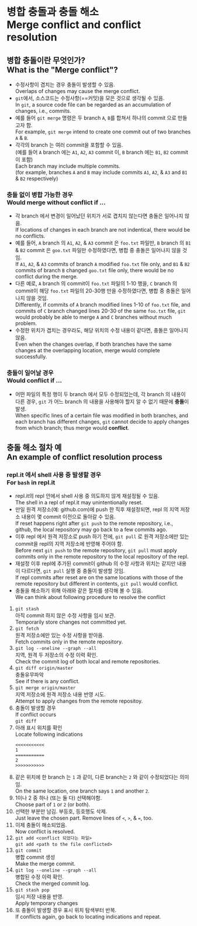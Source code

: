 # 병합 충돌과 충돌 해소<br>Merge conflict and conflict resolution

## 병합 충돌이란 무엇인가?<br>What is the "Merge conflict"?

* 수정사항이 겹치는 경우 충돌이 발생할 수 있음.<br>Overlaps of changes may cause the merge conflict.
* `git`에서, 소스코드는 수정사항(==커밋)을 모은 것으로 생각될 수 있음.<br>In `git`, a source code file can be regarded as an accumulation of changes, i.e., commits.
* 예를 들어 `git merge` 명령은 두 branch `A`, `B`를 합쳐서 하나의 commit 으로 만들고자 함.<br>For example, `git merge` intend to create one commit out of two branches `A` & `B`.
* 각각의 branch 는 여러 commit을 포함할 수 있음.<br>(예를 들어 `A` branch 에는 `A1`, `A2`, `A3` commit 이, `B` branch 에는 `B1`, `B2` commit 이 포함)<br>Each branch may include multiple commits.<br>(for example, branches `A` and `B` may include commits `A1`, `A2`, & `A3` and `B1` & `B2` respectively)

### 충돌 없이 병합 가능한 경우 <br>Would merge without conflict if ...

* 각 branch 에서 변경이 일어났던 위치가 서로 겹치지 않는다면 충돌은 일어나지 않음.<br>If locations of changes in each branch are not indentical, there would be no conflicts.
* 예를 들어, `A` branch 의 `A1`, `A2`, & `A3` commit 은 `foo.txt` 파일만, `B` branch 의 `B1` & `B2` commit 은 `goo.txt` 파일만 수정하였다면, 병합 중 충돌은 일어나지 않을 것임.<br>If `A1`, `A2`, & `A3` commits of branch `A` modified `foo.txt` file only, and `B1` & `B2` commits of branch `B` changed `goo.txt` file only, there would be no conflict during the merge.
* 다른 예로, `A` branch 의 commit이 `foo.txt` 파일의 1-10 행을, `C` branch 의 commit이 해당 `foo.txt` 파일의 20-30행 만을 수정하였다면, 병합 중 충돌은 일어나지 않을 것임.<br>Differently, if commits of `A` branch modified lines 1-10 of `foo.txt` file, and commits of `C` branch changed lines 20-30 of the same `foo.txt` file, `git` would probably be able to merge `A` and `C` branches without much problem.
* 수정한 위치가 겹치는 경우라도, 해당 위치의 수정 내용이 같다면, 충돌은 일어나지 않음.<br>Even when the changes overlap, if both branches have the same changes at the overlapping location, merge would complete successfully.

### 충돌이 일어날 경우 <br>Would conflict if ...

* 어떤 파일의 특정 행이 두 branch 에서 모두 수정되었는데, 각 branch 의 내용이 다른 경우, `git` 가 어느 branch 의 내용을 사용해야 할지 알 수 없기 때문에 **충돌**이 발생.<br>When specific lines of a certain file was modified in both branches, and each branch has different changes, `git` cannot decide to apply changes from which branch; thus merge would **conflict**.

## 충돌 해소 절차 예<br>An example of conflict resolution process

### repl.it 에서 shell 사용 중 발생할 경우<br>For `bash` in repl.it

* repl.it의 repl 안에서 shell 사용 중 의도하지 않게 재설정될 수 있음.<br>The shell in a repl of repl.it may unintentionally reset.
* 만일 원격 저장소(예: github.com)에 push 한 직후 재설정되면, repl 의 지역 저장소 내용이 몇 commit 이전으로 돌아갈 수 있음.<br>If reset happens right after `git push` to the remote repository, i.e., github, the local repository may go back to a few commits ago.
* 이후 repl 에서 원격 저장소로 push 하기 전에, `git pull` 로 원격 저장소에만 있는 commit을 repl의 지역 저장소에 반영해 주어야 함.<br>Before next `git push` to the remote repository, `git pull` must apply commits only in the remote repository to the local repository of the repl.
* 재설정 이후 repl에 추가된 commit이 github 의 수정 사항과 위치는 같지만 내용이 다르다면, `git pull` 실행 중 충돌이 발생할 것임.<br>If repl commits after reset are on the same locations with those of the remote repository but different in contents, `git pull` would conflict.
* 충돌을 해소하기 위해 아래와 같은 절차를 생각해 볼 수 있음.<br>We can think about following procedure to resolve the conflict

1. `git stash`<br>아직 commit 하지 않은 수정 사항을 임시 보관.<br>Temporarily store changes not committed yet.
1. `git fetch`<br>원격 저장소에만 있는 수정 사항을 받아옴.<br>Fetch commits only in the remote repository.
1. `git log --oneline --graph --all`<br>지역, 원격 두 저장소의 수정 이력 확인.<br>Check the commit log of both local and remote repositories.
1. `git diff origin/master`<br>충돌유무파악<br>See if there is any conflict.
1. `git merge origin/master`<br>지역 저장소에 원격 저장소 내용 반영 시도.<br>Attempt to apply changes from the remote repositoy.
1. 충돌이 발생할 경우<br>If conflict occurs<br>`git diff`
1. 아래 표시 위치를 확인<br>Locate following indications<br>
    ```
    <<<<<<<<<<<
    1
    ===========
    2
    >>>>>>>>>>>
    ```
1. 같은 위치에 한 branch 는 `1` 과 같이, 다른 branch는 `2` 와 같이 수정되었다는 의미임.<br>On the same location, one branch says `1` and another `2`.
1. 1이나 2 중 하나 (또는 둘 다) 선택해야함.<br>Choose part of `1` or `2` (or both).
1. 선택한 부분만 남김. 부등호, 등호행도 삭제.<br>Just leave the chosen part. Remove lines of `<`, `>`, & `=`, too.
1. 이제 충돌이 해소되었음.<br>Now conflict is resolved.
1. `git add <conflict 되었다는 파일>`<br>`git add <path to the file conflicted>`
1. `git commit`<br>병합 commit 생성<br>Make the merge commit.
1. `git log --oneline --graph --all`<br>병합된 수정 이력 확인.<br>Check the merged commit log.
1. `git stash pop`<br>임시 저장 내용을 반영.<br>Apply temporary changes
1. 또 충돌이 발생할 경우 표시 위치 탐색부터 반복.<br>If conflicts again, go back to locating indications and repeat.

